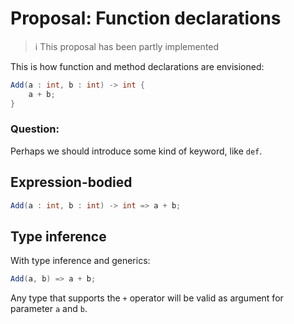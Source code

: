 # Proposal: Function declarations

> ℹ️ This proposal has been partly implemented


This is how function and method declarations are envisioned:

```csharp
Add(a : int, b : int) -> int {
    a + b;
}
```

### Question:

Perhaps we should introduce some kind of keyword, like `def`.

## Expression-bodied

```csharp
Add(a : int, b : int) -> int => a + b;
```

## Type inference

With type inference and generics:

```csharp
Add(a, b) => a + b;
```

Any type that supports the `+` operator will be valid as argument for parameter `a` and `b`.